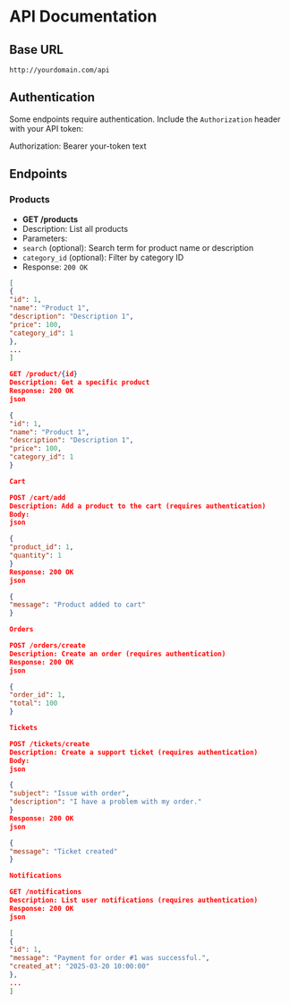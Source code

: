 # API Documentation

## Base URL
`http://yourdomain.com/api`

## Authentication
Some endpoints require authentication. Include the `Authorization` header with your API token:

Authorization: Bearer your-token
text

## Endpoints

### Products
- **GET /products**
- Description: List all products
- Parameters:
- `search` (optional): Search term for product name or description
- `category_id` (optional): Filter by category ID
- Response: `200 OK`
```json
[
{
"id": 1,
"name": "Product 1",
"description": "Description 1",
"price": 100,
"category_id": 1
},
...
]

GET /product/{id}
Description: Get a specific product
Response: 200 OK
json

{
"id": 1,
"name": "Product 1",
"description": "Description 1",
"price": 100,
"category_id": 1
}

Cart

POST /cart/add
Description: Add a product to the cart (requires authentication)
Body:
json

{
"product_id": 1,
"quantity": 1
}
Response: 200 OK
json

{
"message": "Product added to cart"
}

Orders

POST /orders/create
Description: Create an order (requires authentication)
Response: 200 OK
json

{
"order_id": 1,
"total": 100
}

Tickets

POST /tickets/create
Description: Create a support ticket (requires authentication)
Body:
json

{
"subject": "Issue with order",
"description": "I have a problem with my order."
}
Response: 200 OK
json

{
"message": "Ticket created"
}

Notifications

GET /notifications
Description: List user notifications (requires authentication)
Response: 200 OK
json

[
{
"id": 1,
"message": "Payment for order #1 was successful.",
"created_at": "2025-03-20 10:00:00"
},
...
]
